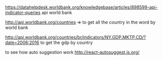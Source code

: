 
https://datahelpdesk.worldbank.org/knowledgebase/articles/898599-api-indicator-queries
    api world bank

http://api.worldbank.org/countries => to get all the country in the word by world bank

http://api.worldbank.org/countries/br/indicators/NY.GDP.MKTP.CD/?date=2006:2016
  to get the gdp by country

to see how auto suggestion work
http://react-autosuggest.js.org/

